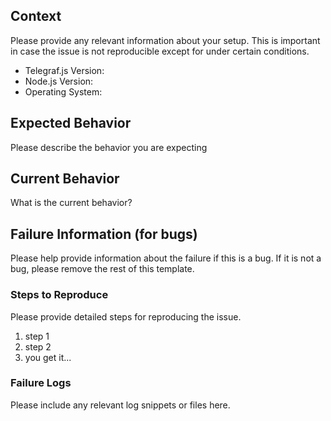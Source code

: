## Context

Please provide any relevant information about your setup. This is important in case the issue is not reproducible except for under certain conditions.

* Telegraf.js Version:
* Node.js Version:
* Operating System:

## Expected Behavior

Please describe the behavior you are expecting

## Current Behavior

What is the current behavior?

## Failure Information (for bugs)

Please help provide information about the failure if this is a bug. If it is not a bug, please remove the rest of this template.

### Steps to Reproduce

Please provide detailed steps for reproducing the issue.

1. step 1
2. step 2
3. you get it...

### Failure Logs

Please include any relevant log snippets or files here.
